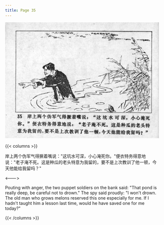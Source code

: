 ```yaml
---
title: Page 35
---
```


![niqiu page](./../../images/niqiu/seifert0397_nqkg_0039_035.jpg)

{{< columns >}}

岸上两个伪军气得撅着嘴说："这坑水可深，小心淹死你。"便衣特务得意地说："老子淹不死。这是种瓜的老头特意为我留的，要不是上次教训了他一顿，今天他能给我留吗？"

<--->

Pouting with anger, the two puppet soldiers on the bank said: "That pond is really deep, be careful not to drown." The spy said proudly: "I won't drown. The old man who grows melons reserved this one especially for me. If I hadn't taught him a lesson last time, would he have saved one for me today?"

{{< /columns >}}
